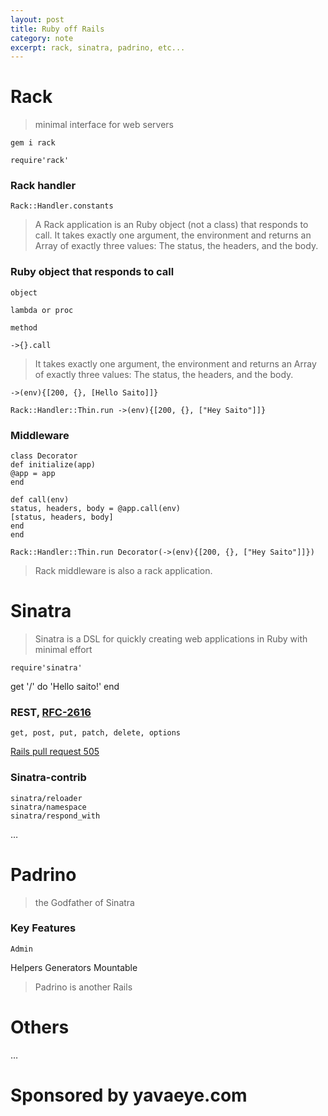 ```yaml
---
layout: post
title: Ruby off Rails
category: note
excerpt: rack, sinatra, padrino, etc...
---
```


Rack
====

> minimal interface for web servers


`gem i rack`

`require'rack'`

### Rack handler

`Rack::Handler.constants`

> A Rack application is an Ruby object (not a class) that responds to call. It takes exactly one argument, the environment and returns an Array of exactly three values: The status, the headers, and the body.

### Ruby object that responds to call

`object`

`lambda or proc`

`method`

`->{}.call`

> It takes exactly one argument, the environment and returns an Array of exactly
three values: The status, the headers, and the body.

`->(env){[200, {}, [Hello Saito]]}`

`Rack::Handler::Thin.run ->(env){[200, {}, ["Hey Saito"]]}`

### Middleware

    class Decorator
    def initialize(app)
    @app = app
    end

    def call(env)
    status, headers, body = @app.call(env)
    [status, headers, body]
    end
    end

`Rack::Handler::Thin.run Decorator(->(env){[200, {}, ["Hey Saito"]]})`

> Rack middleware is also a rack application.


Sinatra
=======

> Sinatra is a DSL for quickly creating web applications in Ruby with minimal effort

    require'sinatra'

  get '/' do
    'Hello saito!'
  end

### REST, [RFC-2616](http://www.ietf.org/rfc/rfc2616.txt)

    get, post, put, patch, delete, options

[Rails pull request 505](https://github.com/rails/rails/pull/505)

### Sinatra-contrib

    sinatra/reloader
    sinatra/namespace
    sinatra/respond_with
  …

Padrino
=======

> the Godfather of Sinatra

### Key Features

    Admin
  Helpers
  Generators
  Mountable

> Padrino is another Rails


Others
======

…

# Sponsored by yavaeye.com